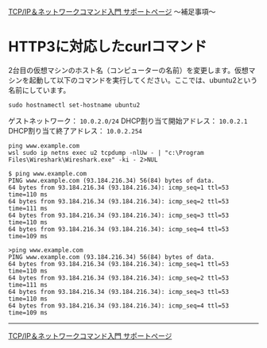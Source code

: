 
[TCP/IP＆ネットワークコマンド入門 サポートページ](https://nisim-m.github.io/tcpipcmdbook/) ～補足事項～
# HTTP3に対応したcurlコマンド

<!-- TOC -->

<!-- /TOC -->

2台目の仮想マシンのホスト名（コンピューターの名前）を変更します。仮想マシンを起動して以下のコマンドを実行してください。ここでは、ubuntu2という名前にしています。

<code>sudo hostnamectl set-hostname ubuntu2</code>

ゲストネットワーク： `10.0.2.0/24`
DHCP割り当て開始アドレス： `10.0.2.1`
DHCP割り当て終了アドレス： `10.0.2.254`


~~~
ping www.example.com
wsl sudo ip netns exec u2 tcpdump -nlUw - | "c:\Program Files\Wireshark\Wireshark.exe" -ki - 2>NUL
~~~

~~~shell-session
$ ping www.example.com
PING www.example.com (93.184.216.34) 56(84) bytes of data.
64 bytes from 93.184.216.34 (93.184.216.34): icmp_seq=1 ttl=53 time=110 ms
64 bytes from 93.184.216.34 (93.184.216.34): icmp_seq=2 ttl=53 time=111 ms
64 bytes from 93.184.216.34 (93.184.216.34): icmp_seq=3 ttl=53 time=110 ms
64 bytes from 93.184.216.34 (93.184.216.34): icmp_seq=4 ttl=53 time=109 ms
~~~

~~~shell-session
>ping www.example.com
PING www.example.com (93.184.216.34) 56(84) bytes of data.
64 bytes from 93.184.216.34 (93.184.216.34): icmp_seq=1 ttl=53 time=110 ms
64 bytes from 93.184.216.34 (93.184.216.34): icmp_seq=2 ttl=53 time=111 ms
64 bytes from 93.184.216.34 (93.184.216.34): icmp_seq=3 ttl=53 time=110 ms
64 bytes from 93.184.216.34 (93.184.216.34): icmp_seq=4 ttl=53 time=109 ms
~~~


----
[TCP/IP＆ネットワークコマンド入門 サポートページ](https://nisim-m.github.io/tcpipcmdbook/)
